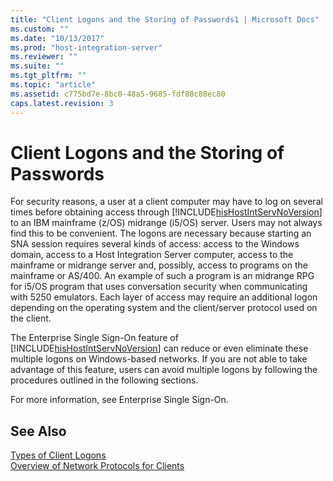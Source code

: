 ```yaml
---
title: "Client Logons and the Storing of Passwords1 | Microsoft Docs"
ms.custom: ""
ms.date: "10/13/2017"
ms.prod: "host-integration-server"
ms.reviewer: ""
ms.suite: ""
ms.tgt_pltfrm: ""
ms.topic: "article"
ms.assetid: c775bd7e-8bc0-48a5-9685-fdf88c88ec80
caps.latest.revision: 3
---
```

# Client Logons and the Storing of Passwords
For security reasons, a user at a client computer may have to log on several times before obtaining access through [!INCLUDE[hisHostIntServNoVersion](../core/includes/hishostintservnoversion-md.md)] to an IBM mainframe (z/OS) midrange (i5/OS) server. Users may not always find this to be convenient. The logons are necessary because starting an SNA session requires several kinds of access: access to the Windows domain, access to a Host Integration Server computer, access to the mainframe or midrange server and, possibly, access to programs on the mainframe or AS/400. An example of such a program is an midrange RPG for i5/OS program that uses conversation security when communicating with 5250 emulators. Each layer of access may require an additional logon depending on the operating system and the client/server protocol used on the client.  
  
 The Enterprise Single Sign-On feature of [!INCLUDE[hisHostIntServNoVersion](../core/includes/hishostintservnoversion-md.md)] can reduce or even eliminate these multiple logons on Windows-based networks. If you are not able to take advantage of this feature, users can avoid multiple logons by following the procedures outlined in the following sections.  
  
 For more information, see Enterprise Single Sign-On.  
  
## See Also  
 [Types of Client Logons](../core/types-of-client-logons.md)   
 [Overview of Network Protocols for Clients](../core/overview-of-network-protocols-for-clients.md)